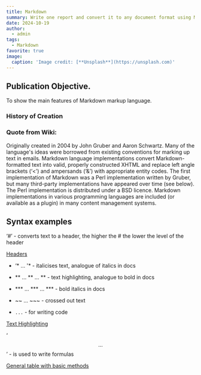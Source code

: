 ```yaml
---
title: Markdown
summary: Write one report and convert it to any document format using Markdown
date: 2024-10-19
author:
  - admin
tags:
  - Markdown
favorite: true
image:
  caption: 'Image credit: [**Unsplash**](https://unsplash.com)'
---
```



## Publication Objective.

To show the main features of Markdown markup language.

[//]: # ([![The template is mobile first with a responsive design to ensure that your site looks stunning on every device.]&#40;https://raw.githubusercontent.com/wowchemy/wowchemy-hugo-modules/main/starters/academic/preview.png&#41;]&#40;https://hugoblox.com&#41;)

### History of Creation

### Quote from Wiki:

Originally created in 2004 by John Gruber and Aaron Schwartz. Many of the language's ideas were borrowed from existing conventions for marking up text in emails. Markdown language implementations convert Markdown-formatted text into valid, properly constructed XHTML and replace left angle brackets (‘<’) and ampersands (‘&’) with appropriate entity codes. The first implementation of Markdown was a Perl implementation written by Gruber, but many third-party implementations have appeared over time (see below). The Perl implementation is distributed under a BSD licence. Markdown implementations in various programming languages are included (or available as a plugin) in many content management systems.

## Syntax examples

‘#’ - converts text to a header, the higher the # the lower the level of the header

[Headers](IndLab3.jpg)

- ‘* ... '* - italicises text, analogue of italics in docs

- ** ... ** ... ** - text highlighting, analogue to bold in docs

- *** ... *** ... *** - bold italics in docs

- ~~ ... ~~~ - crossed out text

- ` ... ` - for writing code

[Text Highlighting](ИндЛаб3.1.png)

‘$$ ... $$’ - is used to write formulas

[General table with basic methods](ИндЛаб3.2.png)
